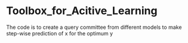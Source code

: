 # Toolbox_for_Acitive_Learning
The code is to create a query committee from different models to make step-wise prediction of x for the optimum y
